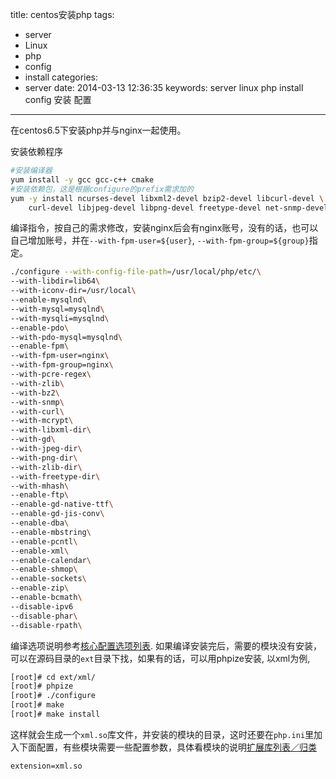 title:  centos安装php
tags:
  - server
  - Linux
  - php
  - config
  - install
categories:
  - server
date: 2014-03-13 12:36:35
keywords: server linux php install config 安装 配置

-----

在centos6.5下安装php并与nginx一起使用。

<!-- more -->

安装依赖程序
```bash
#安装编译器
yum install -y gcc gcc-c++ cmake
#安装依赖包，这是根据configure的prefix需求加的
yum -y install ncurses-devel libxml2-devel bzip2-devel libcurl-devel \
    curl-devel libjpeg-devel libpng-devel freetype-devel net-snmp-devel 
```

编译指令，按自己的需求修改，安装nginx后会有nginx账号，没有的话，也可以自己增加账号，并在`--with-fpm-user=${user}`, `--with-fpm-group=${group}`指定。

```bash
./configure --with-config-file-path=/usr/local/php/etc/\
--with-libdir=lib64\
--with-iconv-dir=/usr/local\
--enable-mysqlnd\
--with-mysql=mysqlnd\
--with-mysqli=mysqlnd\
--enable-pdo\
--with-pdo-mysql=mysqlnd\
--enable-fpm\
--with-fpm-user=nginx\
--with-fpm-group=nginx\
--with-pcre-regex\
--with-zlib\
--with-bz2\
--with-snmp\
--with-curl\
--with-mcrypt\
--with-libxml-dir\
--with-gd\
--with-jpeg-dir\
--with-png-dir\
--with-zlib-dir\
--with-freetype-dir\
--with-mhash\
--enable-ftp\
--enable-gd-native-ttf\
--enable-gd-jis-conv\
--enable-dba\
--enable-mbstring\
--enable-pcntl\
--enable-xml\
--enable-calendar\
--enable-shmop\
--enable-sockets\
--enable-zip\
--enable-bcmath\
--disable-ipv6
--disable-phar\
--disable-rpath\
```

编译选项说明参考[核心配置选项列表](http://php.net/manual/zh/configure.about.php).
如果编译安装完后，需要的模块没有安装，可以在源码目录的`ext`目录下找，如果有的话，可以用phpize安装, 以xml为例,

```bash
[root]# cd ext/xml/
[root]# phpize
[root]# ./configure
[root]# make
[root]# make install
```
这样就会生成一个`xml.so`库文件，并安装的模块的目录，这时还要在`php.ini`里加入下面配置，有些模块需要一些配置参数，具体看模块的说明[扩展库列表／归类](http://php.net/manual/zh/extensions.php)
```
extension=xml.so
```

